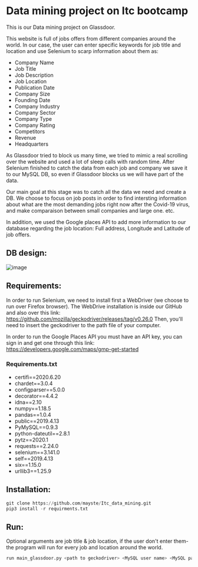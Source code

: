 # Data mining project on Itc bootcamp

This is our Data mining project on Glassdoor. 

This website is full of jobs offers from different companies around the world.
In our case, the user can enter specific keywords for job title and location and use Selenium to scarp information about them as:
- Company Name
- Job Title
- Job Description
- Job Location
- Publication Date
- Company Size
- Founding Date
- Company Industry
- Company Sector
- Company Type
- Company Rating
- Competitors
- Revenue
- Headquarters

As Glassdoor tried to block us many time, we tried to mimic a real scrolling over the website and used a lot of sleep calls with random time.
After Selenium finished to catch the data from each job and company we save it to our MySQL DB, so even if Glassdoor blocks us we will have part of the data.

Our main goal at this stage was to catch all the data we need and create a DB. 
We choose to focus on job posts in order to find intersting information about what are the most demanding jobs right now after the Covid-19 virus, and make comparaison between small companies and large one. etc.

In addition, we used the Google places API to add more information to our database regarding the job location: Full address, Longitude and Latitude of job offers.

## DB design:
![image](https://user-images.githubusercontent.com/66407270/88477795-aa9af400-cf4b-11ea-9864-504b043fe1d1.png)

## Requirements:

In order to run Selenium, we need to install first a WebDriver (we choose to run over Firefox browser).
The WebDrive installation is inside our GitHub and also over this link:
https://github.com/mozilla/geckodriver/releases/tag/v0.26.0
Then, you'll need to insert the geckodriver to the path file of your computer.

In order to run the Google Places API you must have an API key, you can sign in and get one through this link: 
https://developers.google.com/maps/gmp-get-started

### Requirements.txt
* certifi==2020.6.20
* chardet==3.0.4
* configparser==5.0.0
* decorator==4.4.2
* idna==2.10
* numpy==1.18.5
* pandas==1.0.4
* public==2019.4.13
* PyMySQL==0.9.3
* python-dateutil==2.8.1
* pytz==2020.1
* requests==2.24.0
* selenium==3.141.0
* self==2019.4.13
* six==1.15.0
* urllib3==1.25.9

## Installation:
```python
git clone https://github.com/mayste/Itc_data_mining.git
pip3 install -r requirments.txt
```

## Run:
Optional arguments are job title & job location, if the user don't enter them- the program will run for every job and location around the world.
```python
run main_glassdoor.py <path to geckodriver> <MySQL user name> <MySQL password> <Key API> --job_title="XXX" --job_location="XXX"
```

